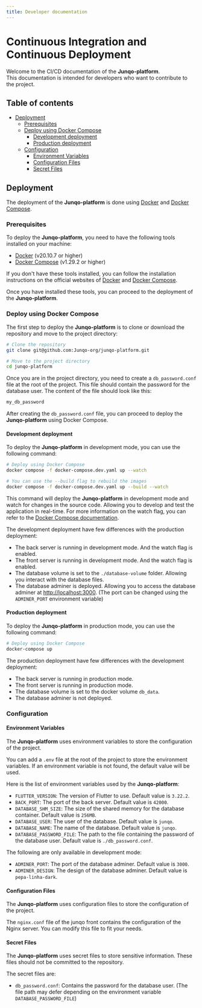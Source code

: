 ```yaml
---
title: Developer documentation
---
```


<!-- omit in toc -->
# Continuous Integration and Continuous Deployment

Welcome to the CI/CD documentation of the **Junqo-platform**.  
This documentation is intended for developers who want to contribute to the project.

<!-- omit in toc -->
## Table of contents

- [Deployment](#deployment)
  - [Prerequisites](#prerequisites)
  - [Deploy using Docker Compose](#deploy-using-docker-compose)
    - [Development deployment](#development-deployment)
    - [Production deployment](#production-deployment)
  - [Configuration](#configuration)
    - [Environment Variables](#environment-variables)
    - [Configuration Files](#configuration-files)
    - [Secret Files](#secret-files)

## Deployment

The deployment of the **Junqo-platform** is done using [Docker](https://www.docker.com/) and [Docker Compose](https://docs.docker.com/compose/).

### Prerequisites

To deploy the **Junqo-platform**, you need to have the following tools installed on your machine:

- [Docker](https://www.docker.com/) (v20.10.7 or higher)
- [Docker Compose](https://docs.docker.com/compose/) (v1.29.2 or higher)

If you don't have these tools installed, you can follow the installation instructions on the official websites of [Docker](https://www.docker.com/) and [Docker Compose](https://docs.docker.com/compose/).

Once you have installed these tools, you can proceed to the deployment of the **Junqo-platform**.

### Deploy using Docker Compose

The first step to deploy the **Junqo-platform** is to clone or download the repository and move to the project directory:

```bash
# Clone the repository
git clone git@github.com:Junqo-org/junqo-platform.git

# Move to the project directory
cd junqo-platform
```

Once you are in the project directory, you need to create a `db_password.conf` file at the root of the project.
This file should contain the password for the database user.
The content of the file should look like this:

```bash
my_db_password
```

After creating the `db_password.conf` file, you can proceed to deploy the **Junqo-platform** using Docker Compose.

#### Development deployment

To deploy the **Junqo-platform** in development mode, you can use the following command:

```bash
# Deploy using Docker Compose
docker compose -f docker-compose.dev.yaml up --watch

# You can use the --build flag to rebuild the images
docker compose -f docker-compose.dev.yaml up --build --watch
```

This command will deploy the **Junqo-platform** in development mode and watch for changes in the source code.
Allowing you to develop and test the application in real-time.
For more information on the watch flag, you can refer to the [Docker Compose documentation](https://docs.docker.com/compose/how-tos/file-watch/).

The development deployment have few differences with the production deployment:

- The back server is running in development mode. And the watch flag is enabled.
- The front server is running in development mode. And the watch flag is enabled.
- The database volume is set to the `./database-volume` folder. Allowing you interact with the database files.
- The database adminer is deployed. Allowing you to access the database adminer at [http://localhost:3000](http://localhost:3000). (The port can be changed using the `ADMINER_PORT` environment variable)

#### Production deployment

To deploy the **Junqo-platform** in production mode, you can use the following command:

```bash
# Deploy using Docker Compose
docker-compose up
```

The production deployment have few differences with the development deployment:

- The back server is running in production mode.
- The front server is running in production mode.
- The database volume is set to the docker volume `db_data`.
- The database adminer is not deployed.

### Configuration

#### Environment Variables

The **Junqo-platform** uses environment variables to store the configuration of the project.

You can add a `.env` file at the root of the project to store the environment variables.
If an environment variable is not found, the default value will be used.

Here is the list of environment variables used by the **Junqo-platform**:

- `FLUTTER_VERSION`: The version of Flutter to use. Default value is `3.22.2`.
- `BACK_PORT`: The port of the back server. Default value is `42000`.
- `DATABASE_SHM_SIZE`: The size of the shared memory for the database container. Default value is `256MB`.
- `DATABASE_USER`: The user of the database. Default value is `junqo`.
- `DATABASE_NAME`: The name of the database. Default value is `junqo`.
- `DATABASE_PASSWORD_FILE`: The path to the file containing the password of the database user. Default value is `./db_password.conf`.

The following are only available in development mode:

- `ADMINER_PORT`: The port of the database adminer. Default value is `3000`.
- `ADMINER_DESIGN`: The design of the database adminer. Default value is `pepa-linha-dark`.

#### Configuration Files

The **Junqo-platform** uses configuration files to store the configuration of the project.

The `nginx.conf` file of the junqo front contains the configuration of the Nginx server.
You can modify this file to fit your needs.

#### Secret Files

The **Junqo-platform** uses secret files to store sensitive information.
These files should not be committed to the repository.

The secret files are:

- `db_password.conf`: Contains the password for the database user. (The file path may defer depending on the environment variable `DATABASE_PASSWORD_FILE`)
